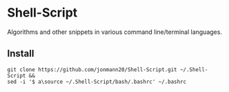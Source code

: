 Shell-Script
============

Algorithms and other snippets in various command line/terminal languages.

Install
-------

```
git clone https://github.com/jonmann20/Shell-Script.git ~/.Shell-Script &&
sed -i '$ a\source ~/.Shell-Script/bash/.bashrc' ~/.bashrc
```
